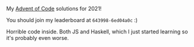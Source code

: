 My [Advent of Code](https://adventofcode.com/) solutions for 2021!

You should join my leaderboard at `643998-6ed04a0c` :)

Horrible code inside. Both JS and Haskell, which I just started learning so it's probably even worse.